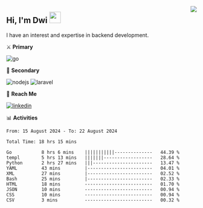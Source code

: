 [<img src="https://komarev.com/ghpvc/?username=masred&color=green&style=flat-square&label=Profile+Views" align="right">](github.com/masred)

## Hi, I'm Dwi <img src="https://raw.githubusercontent.com/MartinHeinz/MartinHeinz/master/wave.gif" width="30px">

I have an interest and expertise in backend development.

⚔️ **Primary**

![go](https://img.shields.io/badge/---?logo=go&label=Golang&style=social)

🔪 **Secondary**

![nodejs](https://img.shields.io/badge/---?logo=node.js&label=Node.js&style=social&logoColor=green)
![laravel](https://img.shields.io/badge/---?logo=laravel&label=Laravel&style=social)

🔗 **Reach Me**

[![linkedin](https://img.shields.io/badge/---?logo=linkedin&label=LinkedIn&style=social)](https://linkedin.com/in/dwifitriyanto)

📊 **Activities**

<!--START_SECTION:waka-->

```all_time
From: 15 August 2024 - To: 22 August 2024

Total Time: 18 hrs 15 mins

Go           8 hrs 6 mins    |||||||||||--------------   44.39 %
templ        5 hrs 13 mins   |||||||------------------   28.64 %
Python       2 hrs 27 mins   |||----------------------   13.47 %
YAML         43 mins         |------------------------   04.01 %
XML          27 mins         |------------------------   02.52 %
Bash         25 mins         |------------------------   02.33 %
HTML         18 mins         -------------------------   01.70 %
JSON         10 mins         -------------------------   00.94 %
CSS          10 mins         -------------------------   00.94 %
CSV          3 mins          -------------------------   00.32 %
```

<!--END_SECTION:waka-->
